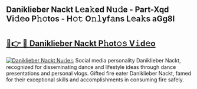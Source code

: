 ## Daniklieber Nackt L𝚎a𝚔ed N𝚞𝚍e - Part-Xqd Vi𝚍𝚎o P𝚑𝚘tos - H𝚘𝚝 O𝚗𝚕yf𝚊ns L𝚎a𝚔s aGg8I

# <h2><a href="http://kf7nt7v.oniu.top/?m=Daniklieber+Nackt">🔗👉 🔴 Daniklieber Nackt P𝚑ot𝚘𝚜 V𝚒d𝚎o</a></h2>

[![Daniklieber Nackt Nu𝚍e𝚜](https://i.imgur.com/0qMVB7G.gif)](http://kf7nt7v.oniu.top/?m=Daniklieber+Nackt)
Social media personality Daniklieber Nackt, recognized for disseminating dance and lifestyle ideas through dance presentations and personal vlogs. Gifted fire eater Daniklieber Nackt, famed for their exceptional skills and accomplishments in consuming fire safely.  
